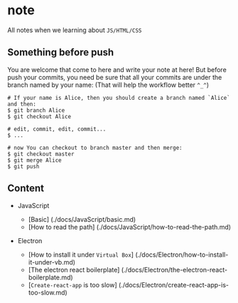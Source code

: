note
====

All notes when we learning about `JS/HTML/CSS`

Something before push
---------------------

You are welcome that come to here and write your note at here! But before push
your commits, you need be sure that all your commits are under the branch named
by your name: (That will help the workflow better `^_^`)

``` shell
# If your name is Alice, then you should create a branch named `Alice` and then:
$ git branch Alice
$ git checkout Alice

# edit, commit, edit, commit...
$ ...

# now You can checkout to branch master and then merge:
$ git checkout master
$ git merge Alice
$ git push
```

Content
-------

- JavaScript
  - [Basic]
    (./docs/JavaScript/basic.md)
  - [How to read the path]
    (./docs/JavaScript/how-to-read-the-path.md)

- Electron
  - [How to install it under `Virtual Box`]
    (./docs/Electron/how-to-install-it-under-vb.md)
  - [The electron react boilerplate]
    (./docs/Electron/the-electron-react-boilerplate.md)
  - [`Create-react-app` is too slow]
    (./docs/Electron/create-react-app-is-too-slow.md)
